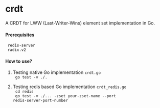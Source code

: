 # crdt
A CRDT for LWW (Last-Writer-Wins) element set implementation in Go.

####  Prerequisites    
<code> redis-server </code>    
<code> radix.v2 </code>    


#### How to use?
1) Testing native Go implementation <code>crdt.go</code>     
<code> go test -v ./. </code> 

2) Testing redis based Go implementation <code>crdt_redis.go</code>    
<code> cd redis </code>    
<code> go test -v ./... -zset your-zset-name --port redis-server-port-number </code>

